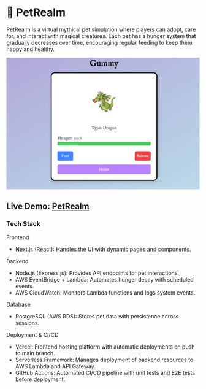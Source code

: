 # 🐉 PetRealm

PetRealm is a virtual mythical pet simulation where players can adopt, care for, and interact with magical creatures. Each pet has a hunger system that gradually decreases over time, encouraging regular feeding to keep them happy and healthy.

<p align="center">
  <img src="images/img.png" alt="pet profile"/>
</p>

## **Live Demo:** [PetRealm](https://petrealm.vercel.app/)

### Tech Stack

Frontend

- Next.js (React): Handles the UI with dynamic pages and components.

Backend

- Node.js (Express.js): Provides API endpoints for pet interactions.
- AWS EventBridge + Lambda: Automates hunger decay with scheduled events.
- AWS CloudWatch: Monitors Lambda functions and logs system events.

Database

- PostgreSQL (AWS RDS): Stores pet data with persistence across sessions.

Deployment & CI/CD

- Vercel: Frontend hosting platform with automatic deployments on push to main branch.
- Serverless Framework: Manages deployment of backend resources to AWS Lambda and API Gateway.
- GitHub Actions: Automated CI/CD pipeline with unit tests and E2E tests before deployment.
